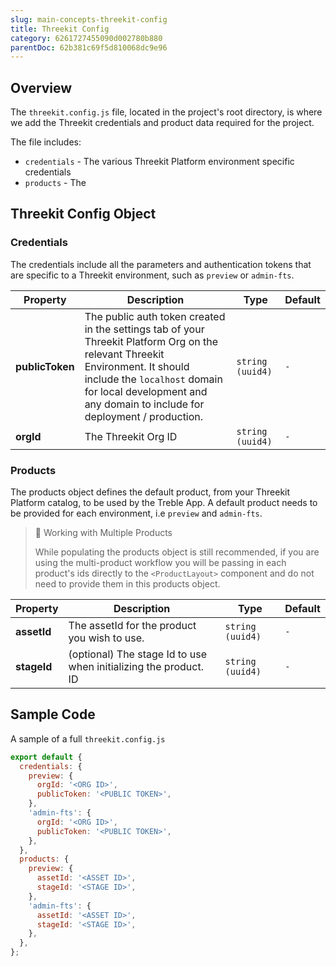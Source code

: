 ```yaml
---
slug: main-concepts-threekit-config
title: Threekit Config
category: 6261727455090d002780b880
parentDoc: 62b381c69f5d810068dc9e96
---
```


## Overview

The `threekit.config.js` file, located in the project's root directory, is where we add the Threekit credentials and product data required for the project.

The file includes:

- `credentials` - The various Threekit Platform environment specific credentials
- `products` - The

## Threekit Config Object

### Credentials

The credentials include all the parameters and authentication tokens that are specific to a Threekit environment, such as `preview` or `admin-fts`.

| Property        | Description                                                                                                                                                                                                                                 | Type             | Default |
| --------------- | ------------------------------------------------------------------------------------------------------------------------------------------------------------------------------------------------------------------------------------------- | ---------------- | ------- |
| **publicToken** | The public auth token created in the settings tab of your Threekit Platform Org on the relevant Threekit Environment. It should include the `localhost` domain for local development and any domain to include for deployment / production. | `string (uuid4)` | `-`     |
| **orgId**       | The Threekit Org ID                                                                                                                                                                                                                         | `string (uuid4)` | `-`     |

### Products

The products object defines the default product, from your Threekit Platform catalog, to be used by the Treble App. A default product needs to be provided for each environment, i.e `preview` and `admin-fts`.

> 📘 Working with Multiple Products
>
> While populating the products object is still recommended, if you are using the multi-product workflow you will be passing in each product's ids directly to the `<ProductLayout>` component and do not need to provide them in this products object.

| Property    | Description                                                      | Type             | Default |
| ----------- | ---------------------------------------------------------------- | ---------------- | ------- |
| **assetId** | The assetId for the product you wish to use.                     | `string (uuid4)` | `-`     |
| **stageId** | (optional) The stage Id to use when initializing the product. ID | `string (uuid4)` | `-`     |

## Sample Code

A sample of a full `threekit.config.js`

```js
export default {
  credentials: {
    preview: {
      orgId: '<ORG ID>',
      publicToken: '<PUBLIC TOKEN>',
    },
    'admin-fts': {
      orgId: '<ORG ID>',
      publicToken: '<PUBLIC TOKEN>',
    },
  },
  products: {
    preview: {
      assetId: '<ASSET ID>',
      stageId: '<STAGE ID>',
    },
    'admin-fts': {
      assetId: '<ASSET ID>',
      stageId: '<STAGE ID>',
    },
  },
};
```
